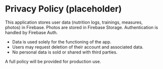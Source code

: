 # Privacy Policy (placeholder)

This application stores user data (nutrition logs, trainings, measures, photos) in Firebase. Photos are stored in Firebase Storage. Authentication is handled by Firebase Auth.

- Data is used solely for the functioning of the app.
- Users may request deletion of their account and associated data.
- No personal data is sold or shared with third parties.

A full policy will be provided for production use.


